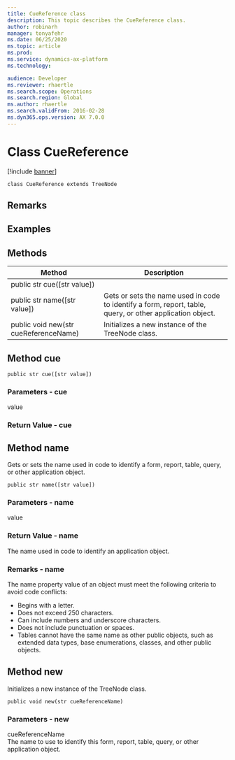 ```yaml
---
title: CueReference class
description: This topic describes the CueReference class.
author: robinarh
manager: tonyafehr
ms.date: 06/25/2020
ms.topic: article
ms.prod: 
ms.service: dynamics-ax-platform
ms.technology: 

audience: Developer
ms.reviewer: rhaertle
ms.search.scope: Operations
ms.search.region: Global
ms.author: rhaertle
ms.search.validFrom: 2016-02-28
ms.dyn365.ops.version: AX 7.0.0
---
```


# Class CueReference

[!include [banner](../includes/banner.md)]

```xpp
class CueReference extends TreeNode
```

## Remarks

## Examples

## Methods

| Method                                | Description                                                                                                                       |
|---------------------------------------|-----------------------------------------------------------------------------------------------------------------------------------|
| public str cue(\[str value\])         |                                                                                                                                   |
| public str name(\[str value\])        | Gets or sets the name used in code to identify a form, report, table, query, or other application object. |
| public void new(str cueReferenceName) | Initializes a new instance of the TreeNode class.                                                                                 |

## Method cue

```xpp
public str cue([str value])
```

### Parameters - cue

value  

### Return Value - cue

## Method name

Gets or sets the name used in code to identify a form, report, table, query, or other application object.

```xpp
public str name([str value])
```

### Parameters - name

value  

### Return Value - name

The name used in code to identify an application object.

### Remarks - name

The name property value of an object must meet the following criteria to avoid code conflicts:

-   Begins with a letter.
-   Does not exceed 250 characters.
-   Can include numbers and underscore characters.
-   Does not include punctuation or spaces.
-   Tables cannot have the same name as other public objects, such as extended data types, base enumerations, classes, and other public objects.

## Method new

Initializes a new instance of the TreeNode class.

```xpp
public void new(str cueReferenceName)
```

### Parameters - new

cueReferenceName  
The name to use to identify this form, report, table, query, or other application object.



